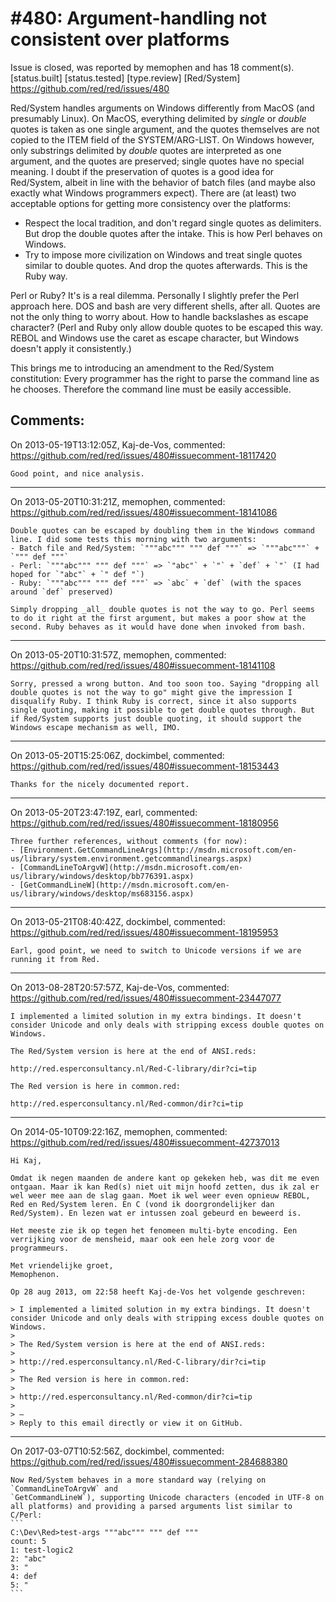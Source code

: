 
#480: Argument-handling not consistent over platforms
================================================================================
Issue is closed, was reported by memophen and has 18 comment(s).
[status.built] [status.tested] [type.review] [Red/System]
<https://github.com/red/red/issues/480>

Red/System handles arguments on Windows differently from MacOS (and presumably Linux). On MacOS, everything delimited by _single_ or _double_ quotes is taken as one single argument, and the quotes themselves are not copied to the ITEM field of the SYSTEM/ARG-LIST. On Windows however, only substrings delimited by _double_ quotes are interpreted as one argument, and the quotes are preserved; single quotes have no special meaning. I doubt if the preservation of quotes is a good idea for Red/System, albeit in line with the behavior of batch files (and maybe also exactly what Windows programmers expect). There are (at least) two acceptable options for getting more consistency over the platforms:
- Respect the local tradition, and don't regard single quotes as delimiters. But drop the double quotes after the intake. This is how Perl behaves on Windows.
- Try to impose more civilization on Windows and treat single quotes similar to double quotes. And drop the quotes afterwards. This is the Ruby way.

Perl or Ruby? It's is a real dilemma. Personally I slightly prefer the Perl approach here. DOS and bash are very different shells, after all. Quotes are not the only thing to worry about. How to handle backslashes as escape character? (Perl and Ruby only allow double quotes to be escaped this way. REBOL and Windows use the caret as escape character, but Windows doesn't apply it consistently.)

This brings me to introducing an amendment to the Red/System constitution: Every programmer has the right to parse the command line as he chooses. Therefore the command line must be easily accessible.



Comments:
--------------------------------------------------------------------------------

On 2013-05-19T13:12:05Z, Kaj-de-Vos, commented:
<https://github.com/red/red/issues/480#issuecomment-18117420>

    Good point, and nice analysis.

--------------------------------------------------------------------------------

On 2013-05-20T10:31:21Z, memophen, commented:
<https://github.com/red/red/issues/480#issuecomment-18141086>

    Double quotes can be escaped by doubling them in the Windows command line. I did some tests this morning with two arguments:
    - Batch file and Red/System: `"""abc""" """ def """` => `"""abc"""` + `""" def """`
    - Perl: `"""abc""" """ def """` => `"abc"` + `"` + `def` + `"` (I had hoped for `"abc"` + `" def "`)
    - Ruby: `"""abc""" """ def """` => `abc` + `def` (with the spaces around `def` preserved)
    
    Simply dropping _all_ double quotes is not the way to go. Perl seems to do it right at the first argument, but makes a poor show at the second. Ruby behaves as it would have done when invoked from bash.

--------------------------------------------------------------------------------

On 2013-05-20T10:31:57Z, memophen, commented:
<https://github.com/red/red/issues/480#issuecomment-18141108>

    Sorry, pressed a wrong button. And too soon too. Saying "dropping all double quotes is not the way to go" might give the impression I disqualify Ruby. I think Ruby is correct, since it also supports single quoting, making it possible to get double quotes through. But if Red/System supports just double quoting, it should support the Windows escape mechanism as well, IMO.

--------------------------------------------------------------------------------

On 2013-05-20T15:25:06Z, dockimbel, commented:
<https://github.com/red/red/issues/480#issuecomment-18153443>

    Thanks for the nicely documented report.

--------------------------------------------------------------------------------

On 2013-05-20T23:47:19Z, earl, commented:
<https://github.com/red/red/issues/480#issuecomment-18180956>

    Three further references, without comments (for now):
    - [Environment.GetCommandLineArgs](http://msdn.microsoft.com/en-us/library/system.environment.getcommandlineargs.aspx)
    - [CommandLineToArgvW](http://msdn.microsoft.com/en-us/library/windows/desktop/bb776391.aspx)
    - [GetCommandLineW](http://msdn.microsoft.com/en-us/library/windows/desktop/ms683156.aspx)

--------------------------------------------------------------------------------

On 2013-05-21T08:40:42Z, dockimbel, commented:
<https://github.com/red/red/issues/480#issuecomment-18195953>

    Earl, good point, we need to switch to Unicode versions if we are running it from Red.

--------------------------------------------------------------------------------

On 2013-08-28T20:57:57Z, Kaj-de-Vos, commented:
<https://github.com/red/red/issues/480#issuecomment-23447077>

    I implemented a limited solution in my extra bindings. It doesn't consider Unicode and only deals with stripping excess double quotes on Windows.
    
    The Red/System version is here at the end of ANSI.reds:
    
    http://red.esperconsultancy.nl/Red-C-library/dir?ci=tip
    
    The Red version is here in common.red:
    
    http://red.esperconsultancy.nl/Red-common/dir?ci=tip

--------------------------------------------------------------------------------

On 2014-05-10T09:22:16Z, memophen, commented:
<https://github.com/red/red/issues/480#issuecomment-42737013>

    Hi Kaj,
    
    Omdat ik negen maanden de andere kant op gekeken heb, was dit me even ontgaan. Maar ik kan Red(s) niet uit mijn hoofd zetten, dus ik zal er wel weer mee aan de slag gaan. Moet ik wel weer even opnieuw REBOL, Red en Red/System leren. En C (vond ik doorgrondelijker dan Red/System). En lezen wat er intussen zoal gebeurd en beweerd is.
    
    Het meeste zie ik op tegen het fenomeen multi-byte encoding. Een verrijking voor de mensheid, maar ook een hele zorg voor de programmeurs.
    
    Met vriendelijke groet,
    Memophenon.
    
    Op 28 aug 2013, om 22:58 heeft Kaj-de-Vos het volgende geschreven:
    
    > I implemented a limited solution in my extra bindings. It doesn't consider Unicode and only deals with stripping excess double quotes on Windows.
    > 
    > The Red/System version is here at the end of ANSI.reds:
    > 
    > http://red.esperconsultancy.nl/Red-C-library/dir?ci=tip
    > 
    > The Red version is here in common.red:
    > 
    > http://red.esperconsultancy.nl/Red-common/dir?ci=tip
    > 
    > —
    > Reply to this email directly or view it on GitHub.

--------------------------------------------------------------------------------

On 2017-03-07T10:52:56Z, dockimbel, commented:
<https://github.com/red/red/issues/480#issuecomment-284688380>

    Now Red/System behaves in a more standard way (relying on `CommandLineToArgvW` and
    `GetCommandLineW`), supporting Unicode characters (encoded in UTF-8 on all platforms) and providing a parsed arguments list similar to C/Perl:
    ```
    C:\Dev\Red>test-args """abc""" """ def """
    count: 5
    1: test-logic2
    2: "abc"
    3: "
    4: def
    5: "
    ```

